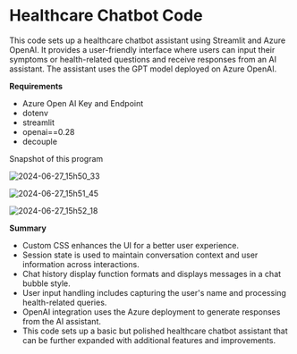 # Healthcare Chatbot Code
This code sets up a healthcare chatbot assistant using Streamlit and Azure OpenAI. It provides a user-friendly interface where users can input their symptoms or health-related questions and receive responses from an AI assistant. The assistant uses the GPT model deployed on Azure OpenAI.

**Requirements**
- Azure Open AI Key and Endpoint
- dotenv
- streamlit
- openai==0.28
- decouple

Snapshot of this program 

![2024-06-27_15h50_33](https://github.com/alyxxxv/azure_open_ai_chat/assets/87213160/8ec26104-648a-4826-bb45-e619786fef2e)

![2024-06-27_15h51_45](https://github.com/alyxxxv/azure_open_ai_chat/assets/87213160/28e62549-3a53-492a-94dc-6060896cde03)

![2024-06-27_15h52_18](https://github.com/alyxxxv/azure_open_ai_chat/assets/87213160/e846b608-3bfa-40c1-bc53-06417a34a392)


**Summary**
- Custom CSS enhances the UI for a better user experience.
- Session state is used to maintain conversation context and user information across interactions.
- Chat history display function formats and displays messages in a chat bubble style.
- User input handling includes capturing the user's name and processing health-related queries.
- OpenAI integration uses the Azure deployment to generate responses from the AI assistant.
- This code sets up a basic but polished healthcare chatbot assistant that can be further expanded with additional features and improvements.


